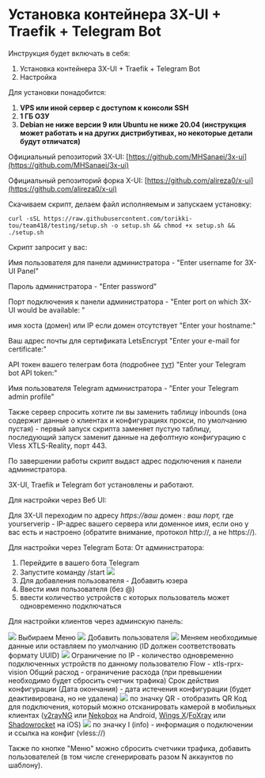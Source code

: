 # Установка контейнера 3X-UI + Traefik + Telegram Bot
Инструкция будет включать в себя:

1.  Установка контейнера 3X-UI + Traefik + Telegram Bot
2.  Настройка

Для установки понадобится:

1.  **VPS или иной сервер с доступом к консоли SSH**
2.  **1 ГБ ОЗУ**
3.  **Debian не ниже версии 9 или Ubuntu не ниже 20.04 (инструкция может работать и на других дистрибутивах, но некоторые детали будут отличатся)**

Официальный репозиторий 3X-UI: [https://github.com/MHSanaei/3x-ui](https://github.com/MHSanaei/3x-ui)

Официальный репозиторий форка X-UI: [https://github.com/alireza0/x-ui](https://github.com/alireza0/x-ui)

Скачиваем скрипт, делаем файл исполняемым и запускаем установку:

    curl -sSL https://raw.githubusercontent.com/torikki-tou/team418/testing/setup.sh -o setup.sh && chmod +x setup.sh && ./setup.sh

Скрипт запросит у вас:

Имя пользователя для панели администратора - "Enter username for 3X-UI Panel"

Пароль администратора - "Enter password"

Порт подключения к панели администратора - "Enter port on which 3X-UI would be available: "

имя хоста (домен) или IP если домен отсутствует "Enter your hostname:"

Ваш адрес почты для сертификата LetsEncrypt "Enter your e-mail for certificate:"

API токен вашего телеграм бота (подробнее [тут](https://medium.com/geekculture/generate-telegram-token-for-bot-api-d26faf9bf064)) "Enter your Telegram bot API token:"

Имя пользователя Telegram администратора - "Enter your Telegram admin profile"

Также сервер спросить хотите ли вы заменить таблицу inbounds (она содержит данные о клиентах и конфигурациях прокси, по умолчанию пустая) - первый запуск скрипта заменяет пустую таблицу, последующий запуск заменит данные на дефолтную конфигурацию с Vless XTLS-Reality, порт 443.

По завершении работы скрипт выдаст адрес подключения к панели администратора.

3X-UI, Traefik и Telegram бот установлены и работают.

Для настройки через Веб UI:

Для 3X-UI переходим по адресу _https://ваш_ домен _: ваш порт,_ где yourserverip - IP-адрес вашего сервера или доменное имя, если оно у вас есть и настроено (обратите внимание, протокол http://, а не https://).

Для настройки через Telegram Бота:
От администратора:
1. Перейдите в вашего бота Telegram
2. Запустите команду /start
![](https://telegra.ph/file/77b2a279581c21fd8b5db.png)
3. Для добавления пользователя - Добавить юзера
4. Ввести имя пользователя (без @)
5. ввести количество устройств с которых пользователь может одновременно подключаться

Для настройки клиентов через админскую панель:

![](https://telegra.ph/file/7eb8f8013da91cfbfebe0.png)
 Выбираем Меню
![](https://telegra.ph/file/d085c978b3c622d54a875.png)
Добавить пользователя
![](https://telegra.ph/file/d2721d1ed8a72f8398b45.png)
Меняем необходимые данные или оставляем по умолчанию (ID должен соответствовать формату UUID)
![](https://telegra.ph/file/12f1372bb3b3239746968.png)
Ограничение по IP - количество одновременно подключенных устройств по данному пользователю
Flow - xtls-rprx-vision
Общий расход - ограничение расхода (при превышении необходимо будет сбросить счетчик трафика)
Срок действия конфигурации (Дата окончания) - дата истечения конфигурации (будет деактивирована, но не удалена)
![](https://telegra.ph/file/e97259146bedf9ce7394c.png)
по значку QR - отобразить QR Код для подключения, который можно отсканировать камерой в мобильных клиентах ([v2rayNG](https://github.com/2dust/v2rayNG/releases) или [Nekobox](https://github.com/MatsuriDayo/NekoBoxForAndroid/releases) на Android, [Wings X](https://apps.apple.com/us/app/wings-x/id6446119727)/[FoXray](https://apps.apple.com/us/app/foxray/id6448898396) или [Shadowrocket](https://apps.apple.com/us/app/shadowrocket/id932747118) на iOS)
![](https://telegra.ph/file/9120e5869e7e5dd352357.png)
по значку I (info) - информация о подключении и ссылка на конфиг (vless://)

Также по кнопке "Меню" можно сбросить счетчики трафика, добавить пользователей (в том числе сгенерировать разом N аккаунтов по шаблону).
